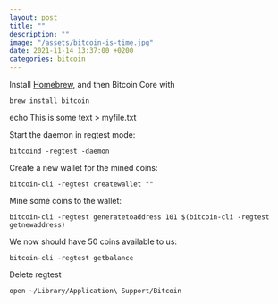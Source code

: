 ```yaml
---
layout: post
title: ""
description: ""
image: "/assets/bitcoin-is-time.jpg"
date: 2021-11-14 13:37:00 +0200
categories: bitcoin
---
```


Install [Homebrew](https://brew.sh), and then Bitcoin Core with

```shell
brew install bitcoin
```

echo This is some text > myfile.txt

Start the daemon in regtest mode:

```shell
bitcoind -regtest -daemon
```

Create a new wallet for the mined coins:

```shell
bitcoin-cli -regtest createwallet ""
```

Mine some coins to the wallet:

```shell
bitcoin-cli -regtest generatetoaddress 101 $(bitcoin-cli -regtest getnewaddress)
```

We now should have 50 coins available to us:

```shell
bitcoin-cli -regtest getbalance
```

Delete regtest

```shell
open ~/Library/Application\ Support/Bitcoin
```
